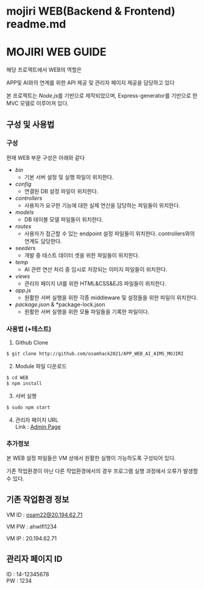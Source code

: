 # mojiri WEB(Backend & Frontend) readme.md

# MOJIRI WEB GUIDE

해당 프로젝트에서 WEB의 역할은 

APP및 AI와의 연계를 위한 API 제공 및 관리자 페이지 제공을 담당하고 있다

본 프로젝트는 *Node.js*를 기반으로 제작되었으며, Express-generator를 기반으로 한 MVC 모델로 이루어져 있다.



## 구성 및 사용법

### 구성

현재 WEB 부문 구성은 아래와 같다

- *bin*
    - 기본 서버 설정 및 실행 파일이 위치한다.
- *config*
    - 연결된 DB 설정 파일이 위치한다.
- *controllers*
    - 사용자가 요구한 기능에 대한 실제 연산을 담당하는 파일들이 위치한다.
- *models*
    - DB 테이블 모델 파일들이 위치한다.
- *routes*
    - 사용자가 접근할 수 있는 endpoint 설정 파일들이 위치한다. controllers와의 연계도 담당한다.
- *seeders*
    - 개발 중 테스트 데이터 셋을 위한 파일들이 위치한다.
- *temp*
    - AI 관련 연산 처리 중 임시로 저장되는 이미지 파일들이 위치한다.
- *views*
    - 관리자 페이지 UI를 위한 HTML&CSS&EJS 파일들이 위치한다.
- *app.js*
    - 원활한 서버 실행을 위한 각종 middleware 및 설정들을 위한 파일이 위치한다.
- *package.json* & *package-lock.json
    - 원활한 서버 실행을 위한 모듈 파일들을 기록한 파일이다.

### 사용법 (+테스트)
1. Github Clone
```bash
$ git clone http://github.com/osamhack2021/APP_WEB_AI_AIMS_MOJIRI
```
2. Module 파일 다운로드
```bash
$ cd WEB
$ npm install
```
3. 서버 실행
```bash
$ sudo npm start
```
4. 관리자 페이지 URL <br>
Link : [Admin Page](http://20.194.62.71)

### 추가정보

본 WEB 설정 파일들은 VM 상에서 원활한 실행이 가능하도록 구성되어 있다.

기존 작업환경이 아닌 다른 작업환경에서의 경우 프로그램 실행 과정에서 오류가 발생할 수 있다.

## 기존 작업환경 정보
VM ID : osam22@20.194.62.71 <br>

VM PW : ahwlfl1234 <br>

VM IP : 20.194.62.71 <br>


## 관리자 페이지 ID
ID : 14-12345678 <br>
PW : 1234

